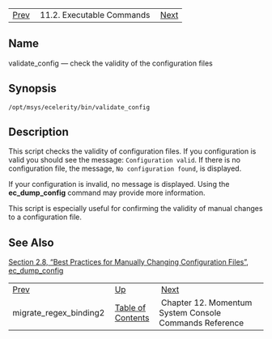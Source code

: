 |     |     |     |
| --- | --- | --- |
| [Prev](executable.migrate_regex_binding2)  | 11.2. Executable Commands |  [Next](console_commands.php) |

<a name="executable.validate_config"></a>
## Name

validate_config — check the validity of the configuration files

## Synopsis

`/opt/msys/ecelerity/bin/validate_config`

<a name="idp14879664"></a>
## Description

This script checks the validity of configuration files. If you configuration is valid you should see the message: `Configuration valid`. If there is no configuration file, the message, `No configuration found`, is displayed.

If your configuration is invalid, no message is displayed. Using the **ec_dump_config** command may provide more information.

This script is especially useful for confirming the validity of manual changes to a configuration file.

<a name="idp14883824"></a>
## See Also

[Section 2.8, “Best Practices for Manually Changing Configuration Files”](conf.manual.changes "2.8. Best Practices for Manually Changing Configuration Files"), [ec_dump_config](executable.ec_dump_config.php "ec_dump_config")

|     |     |     |
| --- | --- | --- |
| [Prev](executable.migrate_regex_binding2)  | [Up](exe.commands.details.php) |  [Next](console_commands.php) |
| migrate_regex_binding2  | [Table of Contents](index) |  Chapter 12. Momentum System Console Commands Reference |
